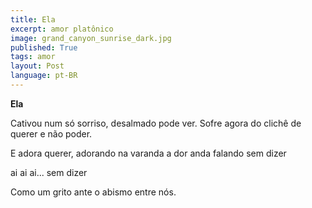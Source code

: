 ```yaml
---
title: Ela
excerpt: amor platônico
image: grand_canyon_sunrise_dark.jpg
published: True
tags: amor
layout: Post
language: pt-BR
---
```

**Ela**

Cativou num só sorriso,
desalmado pode ver.
Sofre agora do clichê
de querer e não poder.

E adora querer, adorando
na varanda a dor anda
falando sem dizer 

ai ai ai... sem dizer

Como um grito
ante o abismo
entre nós.